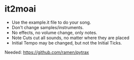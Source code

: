 # it2moai

- Use the example.it file to do your song.
- Don't change samples/instruments.
- No effects, no volume change, only notes.
- Note Cuts cut all sounds, no matter where they are placed
- Initial Tempo may be changed, but not the Initial Ticks.

Needed: https://github.com/ramen/pytrax